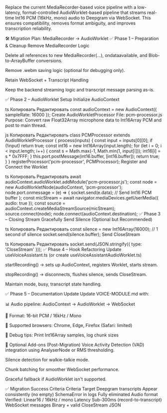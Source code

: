 Replace the current MediaRecorder-based voice pipeline with a low-latency, format-controlled AudioWorklet-based pipeline that streams real-time Int16 PCM (16kHz, mono) audio to Deepgram via WebSocket. This ensures compatibility, removes format ambiguity, and improves transcription reliability.

🛠 Migration Plan: MediaRecorder → AudioWorklet
✅ Phase 1 – Preparation & Cleanup
Remove MediaRecorder Logic

Delete all references to new MediaRecorder(...), ondataavailable, and Blob-to-ArrayBuffer conversions.

Remove .webm saving logic (optional for debugging only).

Retain WebSocket + Transcript Handling

Keep the backend streaming logic and transcript message parsing as-is.

✅ Phase 2 – AudioWorklet Setup
Initialize AudioContext

ts
Копировать
Редактировать
const audioContext = new AudioContext({ sampleRate: 16000 });
Create AudioWorkletProcessor
File: pcm-processor.js
Purpose: Convert raw Float32Array microphone data to Int16Array PCM and post to main thread.

js
Копировать
Редактировать
class PCMProcessor extends AudioWorkletProcessor {
  process(inputs) {
    const input = inputs[0][0];
    if (!input) return true;
    const int16 = new Int16Array(input.length);
    for (let i = 0; i < input.length; i++) {
      const s = Math.max(-1, Math.min(1, input[i]));
      int16[i] = s * 0x7FFF;
    }
    this.port.postMessage(int16.buffer, [int16.buffer]);
    return true;
  }
}
registerProcessor('pcm-processor', PCMProcessor);
Register and Connect the Worklet

ts
Копировать
Редактировать
await audioContext.audioWorklet.addModule('pcm-processor.js');
const node = new AudioWorkletNode(audioContext, 'pcm-processor');
node.port.onmessage = (e) => {
  socket.send(e.data); // Send Int16 PCM buffer
};
const micStream = await navigator.mediaDevices.getUserMedia({ audio: true });
const source = audioContext.createMediaStreamSource(micStream);
source.connect(node);
node.connect(audioContext.destination);
✅ Phase 3 – Closing Stream Gracefully
Send Silence (Optional but Recommended)

ts
Копировать
Редактировать
const silence = new Int16Array(16000); // 1 second of silence
socket.send(silence.buffer);
Send CloseStream

ts
Копировать
Редактировать
socket.send(JSON.stringify({ type: 'CloseStream' }));
✅ Phase 4 – Hook Refactoring
Update useVoiceAssistant.ts (or create useVoiceAssistantAudioWorklet.ts)

startRecording() → sets up AudioContext, registers Worklet, starts stream.

stopRecording() → disconnects, flushes silence, sends CloseStream.

Maintain mode, busy, transcript state handling.

✅ Phase 5 – Documentation Update
Update VOICE-MODULE.md with:

📊 Audio pipeline: AudioContext → AudioWorklet → WebSocket

🧠 Format: 16-bit PCM / 16kHz / Mono

🔌 Supported browsers: Chrome, Edge, Firefox (Safari: limited)

🧪 Debug tips: Print Int16Array samples, log chunk sizes

🧠 Optional Add-ons (Post-Migration)
Voice Activity Detection (VAD) integration using AnalyserNode or RMS thresholding.

Silence detection for walkie-talkie mode.

Chunk batching for smoother WebSocket performance.

Graceful fallback if AudioWorklet isn't supported.

✅ Migration Success Criteria
Criteria	Target
Deepgram transcripts	Appear consistently (no empty)
SchemaError in logs	Fully eliminated
Audio format	Verified: Linear16 / 16kHz / mono
Latency	Sub-300ms (record-to-transcript)
WebSocket messages	Binary + valid CloseStream JSON